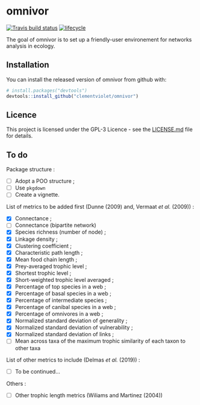 
<!-- README.md is generated from README.Rmd. Please edit that file -->

# omnivor

[![Travis build
status](https://travis-ci.org/clementviolet/omnivor.svg?branch=master)](https://travis-ci.org/clementviolet/omnivor)
[![lifecycle](https://img.shields.io/badge/lifecycle-experimental-orange.svg)](https://www.tidyverse.org/lifecycle/#experimental)

The goal of omnivor is to set up a friendly-user environement for
networks analysis in ecology.

## Installation

You can install the released version of omnivor from github with:

``` r
# install.packages("devtools")
devtools::install_github("clementviolet/omnivor")
```

## Licence

This project is licensed under the GPL-3 Licence - see the
[LICENSE.md](LICENCE.md) file for details.

## To do

Package structure :

  - [ ] Adopt a POO structure ;
  - [ ] Use `pkgdown`
  - [ ] Create a vignette.

List of metrics to be added first (Dunne (2009) and, Vermaat *et al.*
(2009)) :

  - [x] Connectance ;
  - [ ] Connectance (bipartite network)
  - [x] Species richness (number of node) ;
  - [x] Linkage density ;
  - [x] Clustering coefficient ;
  - [x] Characteristic path length ;
  - [x] Mean food chain length ;
  - [x] Prey-averaged trophic level ;
  - [x] Shortest trophic level ;
  - [x] Short-weighted trophic level averaged ;
  - [x] Percentage of top species in a web ;
  - [x] Percentage of basal species in a web ;
  - [x] Percentage of intermediate species ;
  - [x] Percentage of canibal species in a web ;
  - [x] Percentage of omnivores in a web ;
  - [x] Normalized standard deviation of generality ;
  - [x] Normalized standard deviation of vulnerability ;
  - [x] Normalized standard deviation of links ;
  - [ ] Mean across taxa of the maximum trophic similarity of each taxon
    to other taxa

List of other metrics to include (Delmas *et al.* (2019)) :

  - [ ] To be continued…

Others :

  - [ ] Other trophic length metrics (Wiliams and Martinez (2004))
